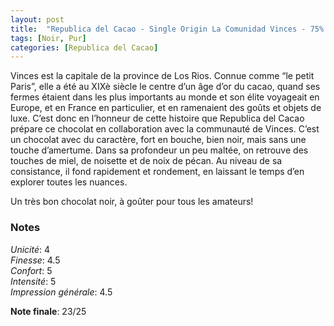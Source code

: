 ```yaml
---
layout: post
title:  "Republica del Cacao - Single Origin La Comunidad Vinces - 75% Fine Cacao"
tags: [Noir, Pur] 
categories: [Republica del Cacao]
---
```



Vinces est la capitale de la province de Los Rios. Connue comme “le petit Paris”, elle a été au XIXè siècle le centre d’un âge d’or du cacao, quand ses fermes étaient dans les plus importants au monde et son élite voyageait en Europe, et en France en particulier, et en ramenaient des goûts et objets de luxe.
C’est donc en l’honneur de cette histoire que Republica del Cacao prépare ce chocolat en collaboration avec la communauté de Vinces.
C’est un chocolat avec du caractère, fort en bouche, bien noir, mais sans une touche d’amertume. Dans sa profondeur un peu maltée, on retrouve des touches de miel, de noisette et de noix de pécan. Au niveau de sa consistance, il fond rapidement et rondement, en laissant le temps d’en explorer toutes les nuances. 

Un très bon chocolat noir, à goûter pour tous les amateurs!

### Notes

_Unicité_: 4  
_Finesse_: 4.5  
_Confort_: 5  
_Intensité_: 5  
_Impression générale_: 4.5

**Note finale**: 23/25